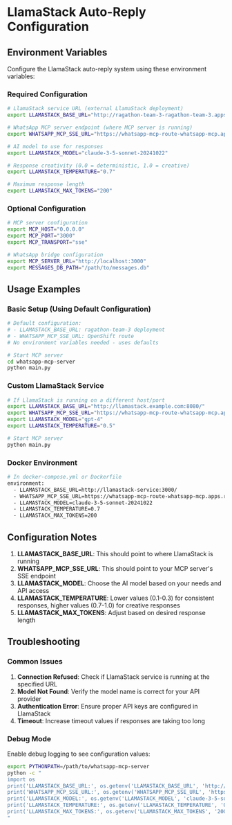 # LlamaStack Auto-Reply Configuration

## Environment Variables

Configure the LlamaStack auto-reply system using these environment variables:

### Required Configuration

```bash
# LlamaStack service URL (external LlamaStack deployment)
export LLAMASTACK_BASE_URL="http://ragathon-team-3-ragathon-team-3.apps.llama-rag-pool-b84hp.aws.rh-ods.com/"

# WhatsApp MCP server endpoint (where MCP server is running)
export WHATSAPP_MCP_SSE_URL="https://whatsapp-mcp-route-whatsapp-mcp.apps.rosa.akram.a1ey.p3.openshiftapps.com/sse"

# AI model to use for responses
export LLAMASTACK_MODEL="claude-3-5-sonnet-20241022"

# Response creativity (0.0 = deterministic, 1.0 = creative)
export LLAMASTACK_TEMPERATURE="0.7"

# Maximum response length
export LLAMASTACK_MAX_TOKENS="200"
```

### Optional Configuration

```bash
# MCP server configuration
export MCP_HOST="0.0.0.0"
export MCP_PORT="3000"
export MCP_TRANSPORT="sse"

# WhatsApp bridge configuration
export MCP_SERVER_URL="http://localhost:3000"
export MESSAGES_DB_PATH="/path/to/messages.db"
```

## Usage Examples

### Basic Setup (Using Default Configuration)
```bash
# Default configuration:
# - LLAMASTACK_BASE_URL: ragathon-team-3 deployment
# - WHATSAPP_MCP_SSE_URL: OpenShift route
# No environment variables needed - uses defaults

# Start MCP server
cd whatsapp-mcp-server
python main.py
```

### Custom LlamaStack Service
```bash
# If LlamaStack is running on a different host/port
export LLAMASTACK_BASE_URL="http://llamastack.example.com:8080/"
export WHATSAPP_MCP_SSE_URL="https://whatsapp-mcp-route-whatsapp-mcp.apps.rosa.akram.a1ey.p3.openshiftapps.com/sse"
export LLAMASTACK_MODEL="gpt-4"
export LLAMASTACK_TEMPERATURE="0.5"

# Start MCP server
python main.py
```

### Docker Environment
```bash
# In docker-compose.yml or Dockerfile
environment:
  - LLAMASTACK_BASE_URL=http://llamastack-service:3000/
  - WHATSAPP_MCP_SSE_URL=https://whatsapp-mcp-route-whatsapp-mcp.apps.rosa.akram.a1ey.p3.openshiftapps.com/sse
  - LLAMASTACK_MODEL=claude-3-5-sonnet-20241022
  - LLAMASTACK_TEMPERATURE=0.7
  - LLAMASTACK_MAX_TOKENS=200
```

## Configuration Notes

1. **LLAMASTACK_BASE_URL**: This should point to where LlamaStack is running
2. **WHATSAPP_MCP_SSE_URL**: This should point to your MCP server's SSE endpoint
3. **LLAMASTACK_MODEL**: Choose the AI model based on your needs and API access
4. **LLAMASTACK_TEMPERATURE**: Lower values (0.1-0.3) for consistent responses, higher values (0.7-1.0) for creative responses
5. **LLAMASTACK_MAX_TOKENS**: Adjust based on desired response length

## Troubleshooting

### Common Issues

1. **Connection Refused**: Check if LlamaStack service is running at the specified URL
2. **Model Not Found**: Verify the model name is correct for your API provider
3. **Authentication Error**: Ensure proper API keys are configured in LlamaStack
4. **Timeout**: Increase timeout values if responses are taking too long

### Debug Mode

Enable debug logging to see configuration values:

```bash
export PYTHONPATH=/path/to/whatsapp-mcp-server
python -c "
import os
print('LLAMASTACK_BASE_URL:', os.getenv('LLAMASTACK_BASE_URL', 'http://ragathon-team-3-ragathon-team-3.apps.llama-rag-pool-b84hp.aws.rh-ods.com/'))
print('WHATSAPP_MCP_SSE_URL:', os.getenv('WHATSAPP_MCP_SSE_URL', 'https://whatsapp-mcp-route-whatsapp-mcp.apps.rosa.akram.a1ey.p3.openshiftapps.com/sse'))
print('LLAMASTACK_MODEL:', os.getenv('LLAMASTACK_MODEL', 'claude-3-5-sonnet-20241022'))
print('LLAMASTACK_TEMPERATURE:', os.getenv('LLAMASTACK_TEMPERATURE', '0.7'))
print('LLAMASTACK_MAX_TOKENS:', os.getenv('LLAMASTACK_MAX_TOKENS', '200'))
"
```
